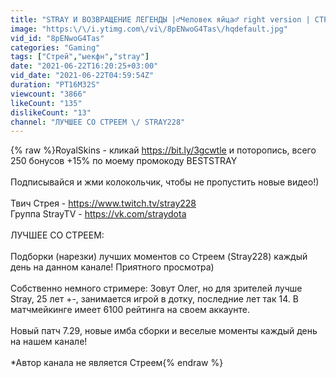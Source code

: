 ```yaml
---
title: "STRAY И ВОЗВРАЩЕНИЕ ЛЕГЕНДЫ |♂Человек яйца♂ right version | СТРЕЙ ДРОВКА КЕРРИ | ДОТА 2"
image: "https:\/\/i.ytimg.com\/vi\/8pENwoG4Tas\/hqdefault.jpg"
vid_id: "8pENwoG4Tas"
categories: "Gaming"
tags: ["Стрей","ыекфн","stray"]
date: "2021-06-22T16:20:25+03:00"
vid_date: "2021-06-22T04:59:54Z"
duration: "PT16M32S"
viewcount: "3866"
likeCount: "135"
dislikeCount: "13"
channel: "ЛУЧШЕЕ СО СТРЕЕМ \/ STRAY228"
---
```

{% raw %}RoyalSkins - кликай <a rel="nofollow" target="blank" href="https://bit.ly/3gcwtle">https://bit.ly/3gcwtle</a> и поторопись, всего 250 бонусов +15% по моему промокоду BESTSTRAY<br /><br />Подписывайся и жми колокольчик, чтобы не пропустить новые видео!)<br /><br />Твич Стрея - <a rel="nofollow" target="blank" href="https://www.twitch.tv/stray228">https://www.twitch.tv/stray228</a> <br />Группа StrayTV - <a rel="nofollow" target="blank" href="https://vk.com/straydota">https://vk.com/straydota</a> <br /><br />ЛУЧШЕЕ СО СТРЕЕМ:<br /><br />Подборки (нарезки) лучших моментов со Стреем (Stray228) каждый день на данном канале! Приятного просмотра)<br /><br />Собственно немного стримере: Зовут Олег, но для зрителей лучше Stray, 25 лет +-, занимается игрой в дотку, последние лет так 14. В матчмейкинге имеет 6100 рейтинга на своем аккаунте.  <br /><br />Новый патч 7.29, новые имба сборки и веселые моменты каждый день на нашем канале!<br /><br />*Автор канала не является Стреем{% endraw %}
